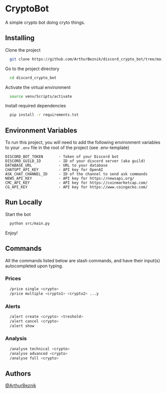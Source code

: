 
# CryptoBot

A simple crypto bot doing cryto things.

## Installing

Clone the project

```bash
  git clone https://github.com/ArthurBeznik/discord_crypto_bot/tree/main
```

Go to the project directory

```bash
  cd discord_crypto_bot
```

Activate the virtual environment

```bash
  source venv/Scripts/activate
```

Install required dependencies

```bash
  pip install -r requirements.txt
```

## Environment Variables

To run this project, you will need to add the following environment variables to your ```.env``` file in the root of the project (see .env-template)

```
DISCORD_BOT_TOKEN       - Token of your Discord bot
DISCORD_GUILD_ID        - ID of your discord server (aka guild)
DATABASE_URL            - URL to your database
CHATGPT_API_KEY         - API key for OpenAI
ASK_CHAT_CHANNEL_ID     - ID of the channel to send ask commands
NEWS_API_KEY            - API key for https://newsapi.org/
CMC_API_KEY             - API key for https://coinmarketcap.com/
CG_API_KEY              - API key for https://www.coingecko.com/
```

## Run Locally

Start the bot

```bash
  python src/main.py
```
Enjoy!


## Commands

All the commands listed below are slash commands, and have their input(s) autocompleted upon typing.

### Prices
```bash
  /price single <crypto>
  /price multiple <crypto1> <crypto2> ...y
```

### Alerts
```bash
  /alert create <crypto> <treshold>
  /alert cancel <crypto>
  /alert show
```

### Analysis
```bash
  /analyse technical <crypto>
  /analyse advanced <crypto>
  /analyse full <crypto>
```



## Authors

[@ArthurBeznik](https://github.com/ArthurBeznik)